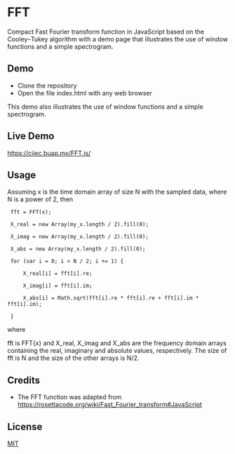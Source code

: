 # FFT

Compact Fast Fourier transform function in JavaScript based on the Cooley–Tukey algorithm with a demo page that illustrates the use of window functions and a simple spectrogram.


## Demo

- Clone the repository
- Open the file index.html with any web browser


This demo also illustrates the use of window functions and a simple spectrogram.

## Live Demo

https://ciiec.buap.mx/FFT.js/

## Usage

   Assuming x is the time domain array of size N with the sampled data, where N is a power of 2, then


     fft = FFT(x);
  
     X_real = new Array(my_x.length / 2).fill(0);
  
     X_imag = new Array(my_x.length / 2).fill(0);
  
     X_abs = new Array(my_x.length / 2).fill(0);
  
     for (var i = 0; i < N / 2; i += 1) {
  
         X_real[i] = fft[i].re;
      
         X_imag[i] = fft[i].im;
      
         X_abs[i] = Math.sqrt(fft[i].re * fft[i].re + fft[i].im * fft[i].im);
  
     }

where 

  fft is FFT{x} and X_real, X_imag and X_abs  are the frequency domain arrays containing the real, imaginary and absolute values, respectively. The size of fft is N and the size of the other arrays is N/2.


## Credits

- The FFT function was adapted from https://rosettacode.org/wiki/Fast_Fourier_transform#JavaScript

## License

[MIT](LICENSE)
